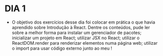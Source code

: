 # DIA 1

- O objetivo dos exercícios desse dia foi colocar em prática o que havia aprendido sobre Introdução à React. Dentre os conteúdos, pude ler sobre a melhor forma para instalar um gerenciador de pacotes; inicializar um projeto em React; utilizar JSX no React; utilizar o ReactDOM.render para renderizar elementos numa página web; utilizar o import para usar código externo junto ao meu !